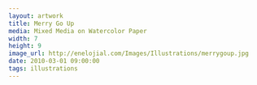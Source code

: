 ```yaml
---
layout: artwork
title: Merry Go Up
media: Mixed Media on Watercolor Paper
width: 7
height: 9
image_url: http://enelojial.com/Images/Illustrations/merrygoup.jpg
date: 2010-03-01 09:00:00
tags: illustrations
---
```


